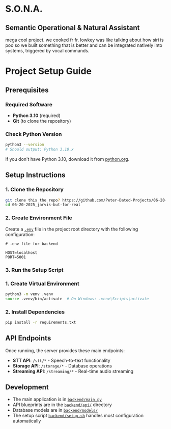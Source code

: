 # S.O.N.A.
## Semantic Operational & Natural Assistant
mega cool project. we cooked fr fr. lowkey was like talking about how siri is poo so we built something that is better and can be integrated natively into systems, triggered by vocal commands.

# Project Setup Guide

## Prerequisites

### Required Software

-   **Python 3.10** (required)
-   **Git** (to clone the repository)

### Check Python Version

```bash
python3 --version
# Should output: Python 3.10.x
```

If you don't have Python 3.10, download it from [python.org](https://www.python.org/downloads/).

## Setup Instructions

### 1. Clone the Repository

```bash
git clone this the repo? https://github.com/Peter-Dated-Projects/06-20-2025_jarvis-but-for-real
cd 06-20-2025_jarvis-but-for-real
```

### 2. Create Environment File

Create a [`.env`](.env) file in the project root directory with the following configuration:

```env
# .env file for backend

HOST=localhost
PORT=5001

```

### 3. Run the Setup Script

### 1. Create Virtual Environment

```bash
python3 -m venv .venv
source .venv/bin/activate  # On Windows: .venv\Scripts\activate
```

### 2. Install Dependencies

```bash
pip install -r requirements.txt
```

## API Endpoints

Once running, the server provides these main endpoints:

-   **STT API**: `/stt/*` - Speech-to-text functionality
-   **Storage API**: `/storage/*` - Database operations
-   **Streaming API**: `/streaming/*` - Real-time audio streaming

## Development

-   The main application is in [`backend/main.py`](backend/main.py)
-   API blueprints are in the [`backend/api/`](backend/api/) directory
-   Database models are in [`backend/models/`](backend/models/)
-   The setup script [`backend/setup.sh`](backend/setup.sh) handles most configuration automatically
